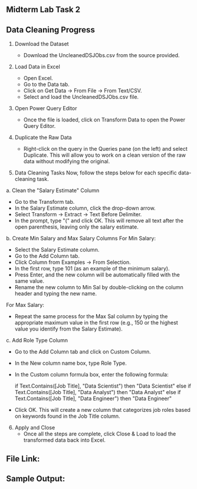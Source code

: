 ## Midterm Lab Task 2
## Data Cleaning Progress 


1. Download the Dataset
   - Download the UncleanedDSJObs.csv from the source provided.

2. Load Data in Excel
   - Open Excel. 
   - Go to the Data tab.
   - Click on Get Data → From File → From Text/CSV.
   - Select and load the UncleanedDSJObs.csv file.

3. Open Power Query Editor
   - Once the file is loaded, click on Transform Data to open the Power Query Editor.

4. Duplicate the Raw Data
   - Right-click on the query in the Queries pane (on the left) and select Duplicate. This will allow you to work on a clean version of the raw data without modifying the original.

5. Data Cleaning Tasks
   Now, follow the steps below for each specific data-cleaning task.

a. Clean the "Salary Estimate" Column
   - Go to the Transform tab.
   - In the Salary Estimate column, click the drop-down arrow.
   - Select Transform → Extract → Text Before Delimiter. 
   - In the prompt, type "(" and click OK. This will remove all text after the open parenthesis, leaving only the salary estimate.

 b. Create Min Salary and Max Salary Columns
   For Min Salary:
   - Select the Salary Estimate column.
   - Go to the Add Column tab.
   - Click Column from Examples → From Selection.
   - In the first row, type 101 (as an example of the minimum salary).
   - Press Enter, and the new column will be automatically filled with the same value.
   - Rename the new column to Min Sal by double-clicking on the column header and typing the new name.

   For Max Salary:
   - Repeat the same process for the Max Sal column by typing the appropriate maximum value in the first row (e.g., 150 or the highest value you identify from the Salary Estimate).

 c. Add Role Type Column
   - Go to the Add Column tab and click on Custom Column.
   - In the New column name box, type Role Type.
   - In the Custom column formula box, enter the following formula:

     if Text.Contains([Job Title], "Data Scientist") then "Data Scientist"
     else if Text.Contains([Job Title], "Data Analyst") then "Data Analyst"
     else if Text.Contains([Job Title], "Data Engineer") then "Data Engineer"
     
   - Click OK. This will create a new column that categorizes job roles based on keywords found in the Job Title column.

6. Apply and Close
   - Once all the steps are complete, click Close & Load to load the transformed data back into Excel.
  
## File Link:

## Sample Output:





